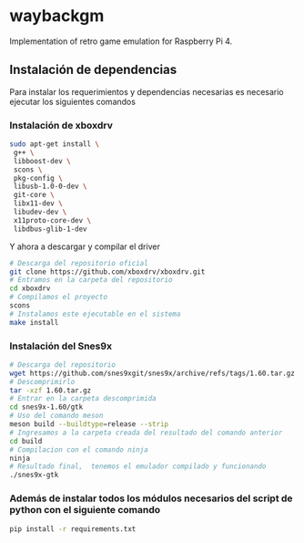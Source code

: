 # waybackgm
Implementation of retro game emulation for Raspberry Pi 4.

## Instalación de dependencias
Para instalar los requerimientos y dependencias necesarias es necesario ejecutar los siguientes comandos

### Instalación de xboxdrv

```bash
sudo apt-get install \
 g++ \
 libboost-dev \
 scons \
 pkg-config \
 libusb-1.0-0-dev \
 git-core \
 libx11-dev \
 libudev-dev \
 x11proto-core-dev \
 libdbus-glib-1-dev
```

Y ahora a descargar y compilar el driver 

```bash
# Descarga del repositorio oficial
git clone https://github.com/xboxdrv/xboxdrv.git
# Entramos en la carpeta del repositorio
cd xboxdrv
# Compilamos el proyecto
scons
# Instalamos este ejecutable en el sistema
make install
```

### Instalación del Snes9x

```bash
# Descarga del repositorio
wget https://github.com/snes9xgit/snes9x/archive/refs/tags/1.60.tar.gz
# Descomprimirlo
tar -xzf 1.60.tar.gz
# Entrar en la carpeta descomprimida
cd snes9x-1.60/gtk
# Uso del comando meson
meson build --buildtype=release --strip
# Ingresamos a la carpeta creada del resultado del comando anterior
cd build
# Compilacion con el comando ninja
ninja
# Resultado final,  tenemos el emulador compilado y funcionando
./snes9x-gtk
```

### Además de instalar todos los módulos necesarios del script de python con el siguiente comando

```bash
pip install -r requirements.txt
```
